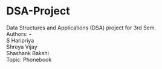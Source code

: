 # DSA-Project
Data Structures and Applications (DSA) project for 3rd Sem. <br>
Authors: - <br>
    S Haripriya <br>
    Shreya Vijay <br>
    Shashank Bakshi <br>
Topic: Phonebook
